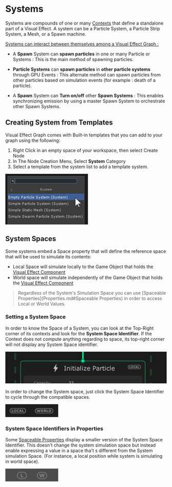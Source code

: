 # Systems

Systems are compounds of one or many  [Contexts](Contexts.md) that define a standalone part of a Visual Effect. A system can be a Particle System, a Particle Strip System, a Mesh, or a Spawn machine.

<u>Systems can interact between themselves among a Visual Effect Graph :</u> 

* A **Spawn** System can **spawn particles** in one or many Particle or Systems : This is the main method of spawning particles.

* **Particle Systems** can **spawn particles** in **other particle systems** through GPU Events : This alternate method can spawn particles from other particles based on simulation events (for example : death of a particle).

* A **Spawn** System can **Turn on/off** other **Spawn Systems** : This enables synchronizing emission by using a master Spawn System to orchestrate other Spawn Systems.

  

## Creating System from Templates

Visual Effect Graph comes with Built-in templates that you can add to your graph using the following:

1.  Right Click in an empty space of your workspace, then select Create Node
2. In The Node Creation Menu, Select **System** Category
3. Select a template from the system list to add a template system.

![](Images/SystemAddTemplate.png)

## System Spaces

Some systems embed a Space property that will define the reference space that will be used to simulate its contents:

* Local Space will simulate locally to the Game Object that holds the  [Visual Effect Component](VisualEffectComponent.md) 
* World space will simulate independently of the Game Object that holds the [Visual Effect Component](VisualEffectComponent.md) 

> Regardless of the System's Simulation Space you can use [Spaceable Properties](Properties.md#Spaceable Properties) in order to access Local or World Values.

### Setting a System Space

In order to know the Space of a System, you can look at the Top-Right corner of its contexts and look for the **System Space Identifier**. If the Context does not compute anything regarding to space, its top-right corner will not display any System Space identifier.

![](Images/SystemSpaceIdentifier.png)

In order to change the System space, just click the System Space Identifier to cycle through the compatible spaces.

![](Images/SystemSpaceLocalWorld.png)

### System Space Identifiers in Properties

Some [Spaceable Properties](Properties.md) display a smaller version of the System Space Identifier. This doesn't change the system simulation space but instead enable expressing a value in a space tha't s different from the System simulation Space. (For instance, a local position while system is simulating in world space).

![](Images/SystemSpaceLocalWorldSmall.png)